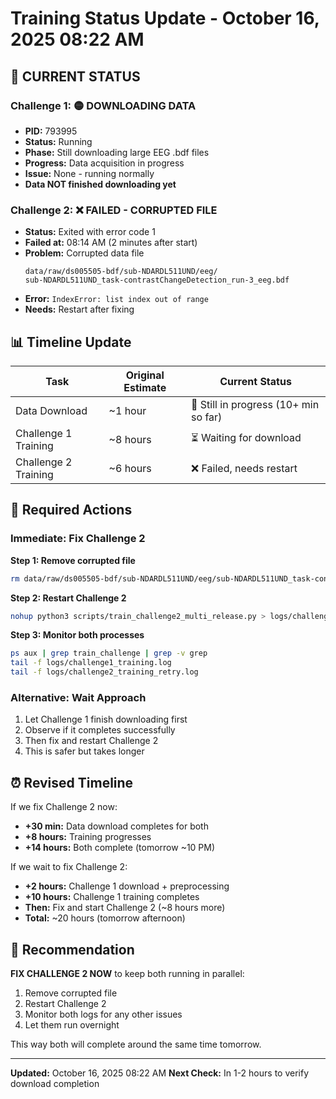 # Training Status Update - October 16, 2025 08:22 AM

## 🔄 CURRENT STATUS

### Challenge 1: 🟡 DOWNLOADING DATA
- **PID:** 793995
- **Status:** Running
- **Phase:** Still downloading large EEG .bdf files
- **Progress:** Data acquisition in progress
- **Issue:** None - running normally
- **Data NOT finished downloading yet**

### Challenge 2: ❌ FAILED - CORRUPTED FILE
- **Status:** Exited with error code 1
- **Failed at:** 08:14 AM (2 minutes after start)
- **Problem:** Corrupted data file
  ```
  data/raw/ds005505-bdf/sub-NDARDL511UND/eeg/
  sub-NDARDL511UND_task-contrastChangeDetection_run-3_eeg.bdf
  ```
- **Error:** `IndexError: list index out of range`
- **Needs:** Restart after fixing

## 📊 Timeline Update

| Task | Original Estimate | Current Status |
|------|------------------|----------------|
| Data Download | ~1 hour | 🔄 Still in progress (10+ min so far) |
| Challenge 1 Training | ~8 hours | ⏳ Waiting for download |
| Challenge 2 Training | ~6 hours | ❌ Failed, needs restart |

## 🔧 Required Actions

### Immediate: Fix Challenge 2

**Step 1: Remove corrupted file**
```bash
rm data/raw/ds005505-bdf/sub-NDARDL511UND/eeg/sub-NDARDL511UND_task-contrastChangeDetection_run-3_eeg.bdf
```

**Step 2: Restart Challenge 2**
```bash
nohup python3 scripts/train_challenge2_multi_release.py > logs/challenge2_training_retry.log 2>&1 &
```

**Step 3: Monitor both processes**
```bash
ps aux | grep train_challenge | grep -v grep
tail -f logs/challenge1_training.log
tail -f logs/challenge2_training_retry.log
```

### Alternative: Wait Approach

1. Let Challenge 1 finish downloading first
2. Observe if it completes successfully
3. Then fix and restart Challenge 2
4. This is safer but takes longer

## ⏰ Revised Timeline

If we fix Challenge 2 now:
- **+30 min:** Data download completes for both
- **+8 hours:** Training progresses
- **+14 hours:** Both complete (tomorrow ~10 PM)

If we wait to fix Challenge 2:
- **+2 hours:** Challenge 1 download + preprocessing
- **+10 hours:** Challenge 1 training completes
- **Then:** Fix and start Challenge 2 (~8 hours more)
- **Total:** ~20 hours (tomorrow afternoon)

## 🎯 Recommendation

**FIX CHALLENGE 2 NOW** to keep both running in parallel:
1. Remove corrupted file
2. Restart Challenge 2
3. Monitor both logs for any other issues
4. Let them run overnight

This way both will complete around the same time tomorrow.

---

**Updated:** October 16, 2025 08:22 AM
**Next Check:** In 1-2 hours to verify download completion
